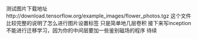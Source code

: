 测试图片下载地址http://download.tensorflow.org/example_images/flower_photos.tgz
这个文件比较完整的说明了怎么进行图片设置标签
只是简单地几层卷积
接下来写inception
不能进行迁移学习，因为你的中间层要加一些鉴别磁场的程序
待续
